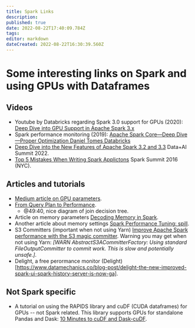 ```yaml
---
title: Spark Links
description: 
published: true
date: 2022-08-22T17:40:09.784Z
tags: 
editor: markdown
dateCreated: 2022-08-22T16:30:39.560Z
---
```


# Some interesting links on Spark and using GPUs with Dataframes
## Videos
- Youtube by Databricks regarding Spark 3.0 support for GPUs (2020): [Deep Dive into GPU Support in Apache Spark 3.x](https://www.youtube.com/watch?v=4MI_LYah900)
- Spark performance monitoring (2019): [Apache Spark Core—Deep Dive—Proper Optimization Daniel Tomes Databricks](https://www.youtube.com/watch?v=daXEp4HmS-E)
- [Deep Dive into the New Features of Apache Spark 3.2 and 3.3](https://www.youtube.com/watch?v=CZWYKRkXhy8) Data+AI Summit 2022.
- [Top 5 Mistakes When Writing Spark Applictons](https://www.youtube.com/watch?v=WyfHUNnMutg) Spark Summit 2016 (NYC).


## Articles and tutorials
- [Medium article on GPU parameters](https://medium.com/walmartglobaltech/getting-started-with-apache-spark-gpu-rapids-part-i-938664771092).
- [From Query Plan to Performance](https://www.youtube.com/watch?v=_Ne27JcLnEc).
    - @49:40, nice diagram of join decision tree.
- Article on memory parameters [Decoding Memory in Spark](https://medium.com/walmartglobaltech/decoding-memory-in-spark-parameters-that-are-often-confused-c11be7488a24).
- Another article about memory settings [Spark Performance Tuning: spill](https://selectfrom.dev/spark-performance-tuning-spill-7318363e18cb).
- S3 Committers (important when not using Yarn) [Improve Apache Spark performance with the S3 magic committer](https://spot.io/blog/improve-apache-spark-performance-with-the-s3-magic-committer/).  Warning you may get when not using Yarn: *[WARN AbstractS3ACommitterFactory: Using standard FileOutputCommitter to commit work. This is slow and potentially unsafe.]*.
- Delight, a free perormance monitor (Delight)[https://www.datamechanics.co/blog-post/delight-the-new-improved-spark-ui-spark-history-server-is-now-ga].

## Not Spark specific
- A tutorial on using the RAPIDS library and cuDF (CUDA dataframes) for GPUs -- not Spark related.  This library supports GPUs for standalone Pandas and Dask: [10 Minutes to cuDF and Dask-cuDF](https://docs.rapids.ai/api/cudf/nightly/user_guide/10min.html#Object-Creation).
